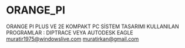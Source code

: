 # ORANGE_PI
ORANGE PI PLUS VE 2E KOMPAKT PC SİSTEM TASARIMI
KULLANILAN PROGRAMLAR : DIPTRACE VEYA AUTODESK EAGLE
muratir1975@windowslive.com
muratirkan@gmail.com
